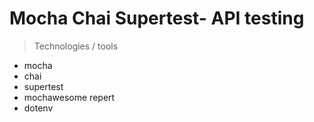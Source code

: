 # Mocha Chai  Supertest- API testing

> Technologies / tools
- mocha
- chai
- supertest
- mochawesome repert
- dotenv
